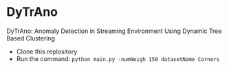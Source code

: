 # DyTrAno
DyTrAno: Anomaly Detection in Streaming Environment  Using Dynamic Tree Based Clustering

- Clone this replository
- Run the command: `python main.py -numNeigh 150 datasetName Corners`
